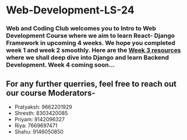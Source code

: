 # Web-Development-LS-24

### Web and Coding Club welcomes you to Intro to Web Development Course where we aim to learn React- Django Framework in upcoming 4 weeks. We hope you completed week 1 and week 2 smoothly. Here are the [Week 3 resources](https://github.com/wncc/Web-Development-LS-24/tree/main/Week3) where we shall deep dive into Django and learn Backend Development. Week 4 coming soon...
## For any further querries, feel free to reach out our course Moderators-

* Pratyaksh: 9662201929
* Shresth: 8303420085
* Priyam: 9142096327
* Riya: 7669697471
* Shahu: 9146050850
